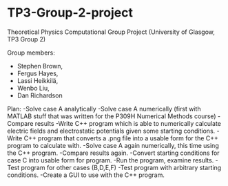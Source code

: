 # TP3-Group-2-project
Theoretical Physics Computational Group Project (University of Glasgow, TP3 Group 2)

Group members:
*  Stephen Brown,
*  Fergus Hayes,
*  Lassi Heikkilä,
*  Wenbo Liu,
*  Dan Richardson
  
Plan:
-Solve case A analytically
-Solve case A numerically (first with MATLAB stuff that was written for the P309H Numerical Methods course)
-Compare results
-Write C++ program which is able to numerically calculate electric fields and electrostatic potentials given some starting conditions.
-Write C++ program that converts a .png file into a usable form for the C++ program to calculate with.
-Solve case A again numerically, this time using the C++ program.
-Compare results again.
-Convert starting conditions for case C into usable form for program.
-Run the program, examine results.
-Test program for other cases (B,D,E,F)
-Test program with arbitrary starting conditions.
-Create a GUI to use with the C++ program.
